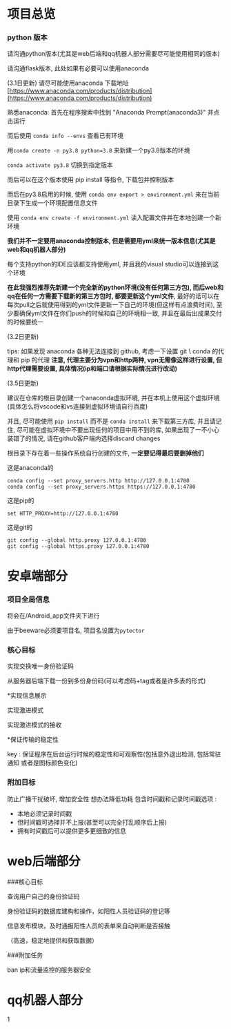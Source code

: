 # 项目总览

### python 版本

请沟通python版本(尤其是web后端和qq机器人部分需要尽可能使用相同的版本)

请沟通flask版本, 此处如果有必要可以使用anaconda

(3.1日更新) 请尽可能使用anaconda 下载地址 [https://www.anaconda.com/products/distribution](https://www.anaconda.com/products/distribution) 

熟悉anaconda: 首先在程序搜索中找到 "Anaconda Prompt(anaconda3)" 并点击运行

而后使用 `conda info --envs` 查看已有环境

用`conda create -n py3.8 python=3.8` 来新建一个py3.8版本的环境

`conda activate py3.8` 切换到指定版本

而后可以在这个版本使用 pip install 等指令, 下载包并控制版本

而后在py3.8启用的时候, 使用 `conda env export > environment.yml` 来在当前目录下生成一个环境配置信息文件

使用 `conda env create -f environment.yml` 读入配置文件并在本地创建一个新环境

**我们并不一定要用anaconda控制版本, 但是需要用yml来统一版本信息(尤其是web和qq机器人部分)**

每个支持python的IDE应该都支持使用yml, 并且我的visual studio可以连接到这个环境

**在此我强烈推荐先新建一个完全新的python环境(没有任何第三方包), 而后web和qq在任何一方需要下载新的第三方包时, 都要更新这个yml文件**, 最好的话可以在每次pull之后就使用得到的yml文件更新一下自己的环境(但这样有点浪费时间), 至少要确保yml文件在你们push的时候和自己的环境相一致, 并且在最后出成果交付的时候要统一


(3.2日更新)

tips: 如果发现 anaconda 各种无法连接到 github, 考虑一下设置 git \\ conda 的代理和 pip 的代理 **注意, 代理主要分为vpn和http两种, vpn无需像这样进行设置, 但http代理需要设置, 具体情况(ip和端口请根据实际情况进行改动)**

(3.5日更新)

建议在仓库的根目录创建一个anaconda虚拟环境, 并在本机上使用这个虚拟环境(具体怎么将vscode和vs连接到虚拟环境请自行百度)

并且, 尽可能使用 `pip install` 而不是 `conda install` 来下载第三方库, 并且请记住, 尽可能在虚拟环境中不要出现任何的项目中用不到的库, 如果出现了一不小心装错了的情况, 请在github客户端内选择discard changes

根目录下存在着一些操作系统自行创建的文件, **一定要记得最后要删掉他们**


这是anaconda的
```
conda config --set proxy_servers.http http://127.0.0.1:4780
conda config --set proxy_servers.https https://127.0.0.1:4780
```

这是pip的
```
set HTTP_PROXY=http://127.0.0.1:4780 
```

这是git的
```
git config --global http.proxy 127.0.0.1:4780 
git config --global https.proxy 127.0.0.1:4780 
```


# 安卓端部分

### 项目全局信息

将会在/Android_app文件夹下进行

由于beeware必须要项目名, 项目名设置为`pytector`

### 核心目标

实现交换唯一身份验证码

从服务器后端下载一份到多份身份码(可以考虑码+tag或者是许多表的形式)

\*实现信息展示

实现激进模式

实现激进模式的接收

\*保证传输的稳定性

key : 保证程序在后台运行时候的稳定性和可观察性(包括意外退出检测, 包括常驻通知 或者是图标颜色变化)

### 附加目标

防止广播干扰破坏, 增加安全性
想办法降低功耗
包含时间戳和记录时间戳选项 :
- 本地必须记录时间戳
- 但时间戳可选择并不上报(甚至可以完全打乱顺序后上报)
- 拥有时间戳后可以提供更多更细致的信息



# web后端部分

###核心目标

查询用户自己的身份验证码

身份验证码的数据库建构和操作，如阳性人员验证码的登记等

信息发布模块，及时通报阳性人员的表单来自动判断是否接触

（高速，稳定地提供和获取数据）

###附加任务

ban ip和流量监控的服务器安全

# qq机器人部分
1